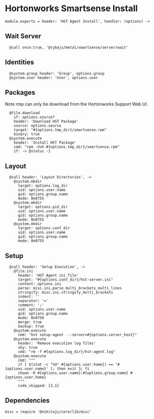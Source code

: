 
# Hortonworks Smartsense Install

    module.exports = header: 'HST Agent Install', handler: (options) ->

## Wait Server

      @call once:true, '@rybajs/metal/smartsense/server/wait'

## Identities

      @system.group header: 'Group', options.group
      @system.user header: 'User', options.user

## Packages
Note rmp can only be download from the Hortonworks Support Web UI.

      @file.download
        if: options.source?
        header: 'Download HST Package'
        source: options.source
        target: "#{options.tmp_dir}/smartsense.rpm"
        binary: true
      @system.execute
        header: 'Install HST Package'
        cmd: "rpm -Uvh #{options.tmp_dir}/smartsense.rpm"
        if: -> @status -1

## Layout

      @call header: 'Layout Directories', ->
        @system.mkdir
          target: options.log_dir
          uid: options.user.name
          gid: options.group.name
          mode: 0o0755
        @system.mkdir
          target: options.pid_dir
          uid: options.user.name
          gid: options.group.name
          mode: 0o0755
        @system.mkdir
          target: options.conf_dir
          uid: options.user.name
          gid: options.group.name
          mode: 0o0755

## Setup

      @call header: 'Setup Execution', ->
        @file.ini
          header: 'HST Agent ini file'
          target: "#{options.conf_dir}/hst-server.ini"
          content: options.ini
          parse: misc.ini.parse_multi_brackets_multi_lines
          stringify: misc.ini.stringify_multi_brackets
          indent: ''
          separator: '='
          comment: ';'
          uid: options.user.name
          gid: options.group.name
          mode: 0o0750
          merge: true
          backup: true
        @system.execute
          cmd: "hst setup-agent  --server=#{options.server_host}"
        @system.execute
          header: 'Remove execution log files'
          shy: true
          cmd: "rm -f #{options.log_dir}/hst-agent.log"
        @system.execute
          cmd: """
          if [ $(stat -c "%U" #{options.user.home}) == '#{options.user.name}' ]; then exit 3; fi
          chown -R #{options.user.name}:#{options.group.name} #{options.user.home}
          """
          code_skipped: [3,1]

## Dependencies

    misc = require '@nikitajs/core/lib/misc'

